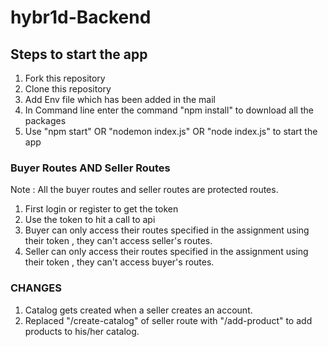 # hybr1d-Backend

## Steps to start the app

1. Fork this repository 
2. Clone this repository
3. Add Env file which has been added in the mail
4. In Command line enter the command "npm install" to download all the packages
5. Use "npm start" OR "nodemon index.js" OR "node index.js" to start the app


### Buyer Routes AND Seller Routes

Note : All the buyer routes and seller routes are protected routes.

1. First login or register to get the token 
2. Use the token to hit a call to api
3. Buyer can only access their routes specified in the assignment using their token , they can't access seller's routes.
4. Seller can only access their routes specified in the assignment using their token , they can't access buyer's routes.


### CHANGES 
1. Catalog gets created when a seller creates an account.
2. Replaced "/create-catalog" of seller route with "/add-product" to add products to his/her catalog.

